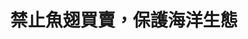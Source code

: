 ---
id: "8"
lang: zh-tw
publish: "TRUE"
selected: "FALSE"
selected_blog: "FALSE"
thumbnail: https://drive.google.com/file/d/16RsGKcLQuGsJjJKygQzV9_uqX055bEdl/view?usp=sharing
title: 禁止魚翅買賣，保護海洋生態
description: 「禁止魚翅買賣！重罰『割鰭棄身』！禁止買賣停止殺害！ 」連署案
color: Blue
introduction:
  content: >
    為什麼許多人都反對買賣魚翅呢？

    主要有兩個原因。其一是健康因素，成年鯊魚體內往往累積了不少鉛丶砷丶汞等有毒重金屬，吃魚翅就會把這些重金屬吃下肚，對身體造成傷害。其二則是此種行為會危害海洋生態，被割下魚鰭的鯊魚失去了生存能力，若只留下高市價的魚翅冷凍，將鯊魚身丟回海中任其死亡，會破壞整個海洋食物鏈，亦造成多種鯊魚瀕臨絕種危機。

    這次的民眾提案，協作會議上邀請了各政府單位與相關人士一起來討論，會議結束後也達成了一些共識，除了要確實執行鯊魚相關法規，在相關消費上標示所含鯊魚物種外，也將禁捕的鯊魚物種比照大西洋的統一標準。針對捕鯊漁民，政府會輔導其轉型潛水觀光產業，並全面禁止使用鯊魚繩，期望能透過相關制度的落實與改善來保護海洋。
join:
  type: 提
  title: 禁止魚翅買賣！重罰『割鰭棄身』！禁止買賣停止殺害！
  link: https://join.gov.tw/idea/detail/700c965d-79da-4df2-954e-3d7a67133c0d
  image: https://cm.pdis.tw/images/post/8/1dtt0dOK1qcfuqy4fvPyMw7zKi8FHKO5k.jpg
layout: post
departments:
  - 農委會
tags:
  - 動物保護
embed:
  agenda_book:
    links:
      - "-"
  mind_map:
    links:
      - https://miro.com/app/live-embed/o9J_k0BAFno=/?moveToViewport=-6342,-1567,4942,4751&embedAutoplay=true
  ministry_slide:
    links:
      - https://issuu.com/pdis.tw/docs/_1060525.pptx
  host_slide:
    links:
      - "-"
  live:
    links:
      - https://youtu.be/jry1EOAe3Mw
  transcript:
    links:
      - https://sayit.pdis.nat.gov.tw/2017-05-26-%E9%96%8B%E6%94%BE%E6%94%BF%E5%BA%9C%E8%81%AF%E7%B5%A1%E4%BA%BA%E7%AC%AC%E5%85%AB%E6%AC%A1%E5%8D%94%E4%BD%9C%E6%9C%83%E8%AD%B0
---